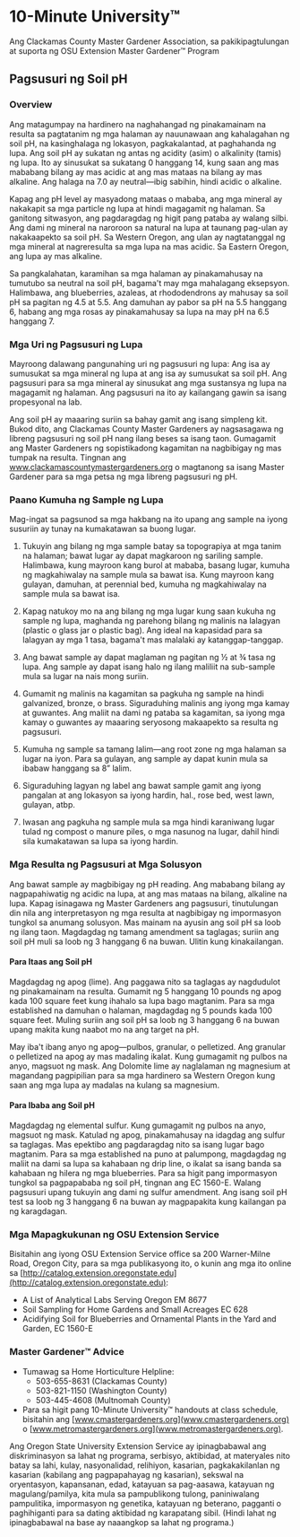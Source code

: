 # 10-Minute University™

Ang Clackamas County Master Gardener Association, sa pakikipagtulungan at suporta ng OSU Extension Master Gardener™ Program

## Pagsusuri ng Soil pH

### Overview

Ang matagumpay na hardinero na naghahangad ng pinakamainam na resulta sa pagtatanim ng mga halaman ay nauunawaan ang kahalagahan ng soil pH, na kasinghalaga ng lokasyon, pagkakalantad, at paghahanda ng lupa. Ang soil pH ay sukatan ng antas ng acidity (asim) o alkalinity (tamis) ng lupa. Ito ay sinusukat sa sukatang 0 hanggang 14, kung saan ang mas mababang bilang ay mas acidic at ang mas mataas na bilang ay mas alkaline. Ang halaga na 7.0 ay neutral—ibig sabihin, hindi acidic o alkaline.

Kapag ang pH level ay masyadong mataas o mababa, ang mga mineral ay nakakapit sa mga particle ng lupa at hindi magagamit ng halaman. Sa ganitong sitwasyon, ang pagdaragdag ng higit pang pataba ay walang silbi. Ang dami ng mineral na naroroon sa natural na lupa at taunang pag-ulan ay nakakaapekto sa soil pH. Sa Western Oregon, ang ulan ay nagtatanggal ng mga mineral at nagreresulta sa mga lupa na mas acidic. Sa Eastern Oregon, ang lupa ay mas alkaline.

Sa pangkalahatan, karamihan sa mga halaman ay pinakamahusay na tumutubo sa neutral na soil pH, bagama't may mga mahalagang eksepsyon. Halimbawa, ang blueberries, azaleas, at rhododendrons ay mahusay sa soil pH sa pagitan ng 4.5 at 5.5. Ang damuhan ay pabor sa pH na 5.5 hanggang 6, habang ang mga rosas ay pinakamahusay sa lupa na may pH na 6.5 hanggang 7.

### Mga Uri ng Pagsusuri ng Lupa

Mayroong dalawang pangunahing uri ng pagsusuri ng lupa: Ang isa ay sumusukat sa mga mineral ng lupa at ang isa ay sumusukat sa soil pH. Ang pagsusuri para sa mga mineral ay sinusukat ang mga sustansya ng lupa na magagamit ng halaman. Ang pagsusuri na ito ay kailangang gawin sa isang propesyonal na lab.

Ang soil pH ay maaaring suriin sa bahay gamit ang isang simpleng kit. Bukod dito, ang Clackamas County Master Gardeners ay nagsasagawa ng libreng pagsusuri ng soil pH nang ilang beses sa isang taon. Gumagamit ang Master Gardeners ng sopistikadong kagamitan na nagbibigay ng mas tumpak na resulta. Tingnan ang www.clackamascountymastergardeners.org o magtanong sa isang Master Gardener para sa mga petsa ng mga libreng pagsusuri ng pH.

### Paano Kumuha ng Sample ng Lupa

Mag-ingat sa pagsunod sa mga hakbang na ito upang ang sample na iyong susuriin ay tunay na kumakatawan sa buong lugar.

1. Tukuyin ang bilang ng mga sample batay sa topograpiya at mga tanim na halaman; bawat lugar ay dapat magkaroon ng sariling sample. Halimbawa, kung mayroon kang burol at mababa, basang lugar, kumuha ng magkahiwalay na sample mula sa bawat isa. Kung mayroon kang gulayan, damuhan, at perennial bed, kumuha ng magkahiwalay na sample mula sa bawat isa.

2. Kapag natukoy mo na ang bilang ng mga lugar kung saan kukuha ng sample ng lupa, maghanda ng parehong bilang ng malinis na lalagyan (plastic o glass jar o plastic bag). Ang ideal na kapasidad para sa lalagyan ay mga 1 tasa, bagama't mas malalaki ay katanggap-tanggap.

3. Ang bawat sample ay dapat maglaman ng pagitan ng ½ at ¾ tasa ng lupa. Ang sample ay dapat isang halo ng ilang maliliit na sub-sample mula sa lugar na nais mong suriin.

4. Gumamit ng malinis na kagamitan sa pagkuha ng sample na hindi galvanized, bronze, o brass. Siguraduhing malinis ang iyong mga kamay at guwantes. Ang maliit na dami ng pataba sa kagamitan, sa iyong mga kamay o guwantes ay maaaring seryosong makaapekto sa resulta ng pagsusuri.

5. Kumuha ng sample sa tamang lalim—ang root zone ng mga halaman sa lugar na iyon. Para sa gulayan, ang sample ay dapat kunin mula sa ibabaw hanggang sa 8” lalim.

6. Siguraduhing lagyan ng label ang bawat sample gamit ang iyong pangalan at ang lokasyon sa iyong hardin, hal., rose bed, west lawn, gulayan, atbp.

7. Iwasan ang pagkuha ng sample mula sa mga hindi karaniwang lugar tulad ng compost o manure piles, o mga nasunog na lugar, dahil hindi sila kumakatawan sa lupa sa iyong hardin.

### Mga Resulta ng Pagsusuri at Mga Solusyon

Ang bawat sample ay magbibigay ng pH reading. Ang mababang bilang ay nagpapahiwatig ng acidic na lupa, at ang mas mataas na bilang, alkaline na lupa. Kapag isinagawa ng Master Gardeners ang pagsusuri, tinutulungan din nila ang interpretasyon ng mga resulta at nagbibigay ng impormasyon tungkol sa anumang solusyon. Mas mainam na ayusin ang soil pH sa loob ng ilang taon. Magdagdag ng tamang amendment sa taglagas; suriin ang soil pH muli sa loob ng 3 hanggang 6 na buwan. Ulitin kung kinakailangan.

#### Para Itaas ang Soil pH

Magdagdag ng apog (lime). Ang paggawa nito sa taglagas ay nagdudulot ng pinakamainam na resulta. Gumamit ng 5 hanggang 10 pounds ng apog kada 100 square feet kung ihahalo sa lupa bago magtanim. Para sa mga established na damuhan o halaman, magdagdag ng 5 pounds kada 100 square feet. Muling suriin ang soil pH sa loob ng 3 hanggang 6 na buwan upang makita kung naabot mo na ang target na pH.

May iba't ibang anyo ng apog—pulbos, granular, o pelletized. Ang granular o pelletized na apog ay mas madaling ikalat. Kung gumagamit ng pulbos na anyo, magsuot ng mask. Ang Dolomite lime ay naglalaman ng magnesium at magandang pagpipilian para sa mga hardinero sa Western Oregon kung saan ang mga lupa ay madalas na kulang sa magnesium.

#### Para Ibaba ang Soil pH

Magdagdag ng elemental sulfur. Kung gumagamit ng pulbos na anyo, magsuot ng mask. Katulad ng apog, pinakamahusay na idagdag ang sulfur sa taglagas. Mas epektibo ang pagdaragdag nito sa isang lugar bago magtanim. Para sa mga established na puno at palumpong, magdagdag ng maliit na dami sa lupa sa kahabaan ng drip line, o ikalat sa isang banda sa kahabaan ng hilera ng mga blueberries. Para sa higit pang impormasyon tungkol sa pagpapababa ng soil pH, tingnan ang EC 1560-E. Walang pagsusuri upang tukuyin ang dami ng sulfur amendment. Ang isang soil pH test sa loob ng 3 hanggang 6 na buwan ay magpapakita kung kailangan pa ng karagdagan.

### Mga Mapagkukunan ng OSU Extension Service

Bisitahin ang iyong OSU Extension Service office sa 200 Warner-Milne Road, Oregon City, para sa mga publikasyong ito, o kunin ang mga ito online sa [http://catalog.extension.oregonstate.edu](http://catalog.extension.oregonstate.edu):

- A List of Analytical Labs Serving Oregon EM 8677  
- Soil Sampling for Home Gardens and Small Acreages EC 628  
- Acidifying Soil for Blueberries and Ornamental Plants in the Yard and Garden, EC 1560-E  

### Master Gardener™ Advice

- Tumawag sa Home Horticulture Helpline:  
  - 503-655-8631 (Clackamas County)  
  - 503-821-1150 (Washington County)  
  - 503-445-4608 (Multnomah County)  
- Para sa higit pang 10-Minute University™ handouts at class schedule, bisitahin ang [www.cmastergardeners.org](www.cmastergardeners.org) o [www.metromastergardeners.org](www.metromastergardeners.org).  

Ang Oregon State University Extension Service ay ipinagbabawal ang diskriminasyon sa lahat ng programa, serbisyo, aktibidad, at materyales nito batay sa lahi, kulay, nasyonalidad, relihiyon, kasarian, pagkakakilanlan ng kasarian (kabilang ang pagpapahayag ng kasarian), sekswal na oryentasyon, kapansanan, edad, katayuan sa pag-aasawa, katayuan ng magulang/pamilya, kita mula sa pampublikong tulong, paniniwalang pampulitika, impormasyon ng genetika, katayuan ng beterano, pagganti o paghihiganti para sa dating aktibidad ng karapatang sibil. (Hindi lahat ng ipinagbabawal na base ay naaangkop sa lahat ng programa.)